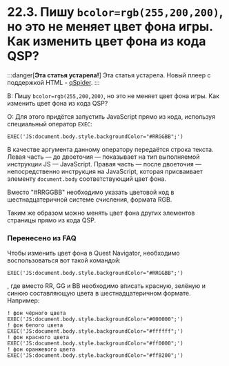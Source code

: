 # 22.3. Пишу `bcolor=rgb(255,200,200)`, но это не меняет цвет фона игры. Как изменить цвет фона из кода QSP?
<!-- [:faq_22_03] -->

:::danger[**Эта статья устарела!**]
Эта статья устарела. Новый плеер с поддержкой HTML - [qSpider](04_qspider_0004.md).
:::

В: Пишу `bcolor=rgb(255,200,200)`, но это не меняет цвет фона игры. Как изменить цвет фона из кода QSP?

О:
Для этого придётся запустить JavaScript прямо из кода, используя специальный оператор `EXEC`:

```qsp
EXEC('JS:document.body.style.backgroundColor="#RRGGBB";')
```

В качестве аргумента данному оператору передаётся строка текста. Левая часть — до двоеточия — показывает на тип выполняемой инструкции JS — JavaScript. Правая часть — после двоеточия — непосредственно инструкция на JavaScript, которая присваивает элементу `document.body` соответствующий цвет фона.

Вместо "#RRGGBB" необходимо указать цветовой код в шестнадцатеричной системе счисления, формата RGB.

Таким же образом можно менять цвет фона других элементов страницы прямо из кода QSP.

### Перенесено из FAQ

Чтобы изменить цвет фона в Quest Navigator, необходимо воспользоваться вот такой командой:
```qsp
EXEC('JS:document.body.style.backgroundColor="#RRGGBB";')
```
, где вместо RR, GG и BB необходимо вписать красную, зелёную и синюю составляющую цвета в шестнадцатеричном формате. Например:
```qsp
! фон чёрного цвета
EXEC('JS:document.body.style.backgroundColor="#000000";')
! фон белого цвета
EXEC('JS:document.body.style.backgroundColor="#ffffff";')
! фон красного цвета
EXEC('JS:document.body.style.backgroundColor="#ff0000";')
! фон оранжевого цвета
EXEC('JS:document.body.style.backgroundColor="#ff8200";')
```

